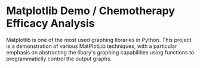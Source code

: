 # Matplotlib Demo / Chemotherapy Efficacy Analysis

Matplotlib is one of the most used graphing libraries in Python. This project is a demonstration of various MatPlotLib techniques, with a particular emphasis on abstracting the libary's graphing capabilities using functions to programmaticlly control the output graphs. 
